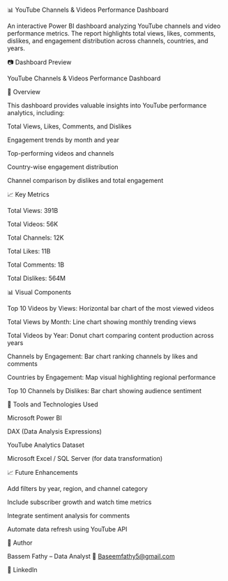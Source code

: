 📊 YouTube Channels & Videos Performance Dashboard

An interactive Power BI dashboard analyzing YouTube channels and video performance metrics.
The report highlights total views, likes, comments, dislikes, and engagement distribution across channels, countries, and years.

📷 Dashboard Preview

YouTube Channels & Videos Performance Dashboard

🚀 Overview

This dashboard provides valuable insights into YouTube performance analytics, including:

Total Views, Likes, Comments, and Dislikes

Engagement trends by month and year

Top-performing videos and channels

Country-wise engagement distribution

Channel comparison by dislikes and total engagement

📈 Key Metrics

Total Views: 391B

Total Videos: 56K

Total Channels: 12K

Total Likes: 11B

Total Comments: 1B

Total Dislikes: 564M

📊 Visual Components

Top 10 Videos by Views: Horizontal bar chart of the most viewed videos

Total Views by Month: Line chart showing monthly trending views

Total Videos by Year: Donut chart comparing content production across years

Channels by Engagement: Bar chart ranking channels by likes and comments

Countries by Engagement: Map visual highlighting regional performance

Top 10 Channels by Dislikes: Bar chart showing audience sentiment

🧰 Tools and Technologies Used

Microsoft Power BI

DAX (Data Analysis Expressions)

YouTube Analytics Dataset

Microsoft Excel / SQL Server (for data transformation)

📈 Future Enhancements

Add filters by year, region, and channel category

Include subscriber growth and watch time metrics

Integrate sentiment analysis for comments

Automate data refresh using YouTube API

👤 Author

Bassem Fathy – Data Analyst
📧 Baseemfathy5@gmail.com

🔗 LinkedIn